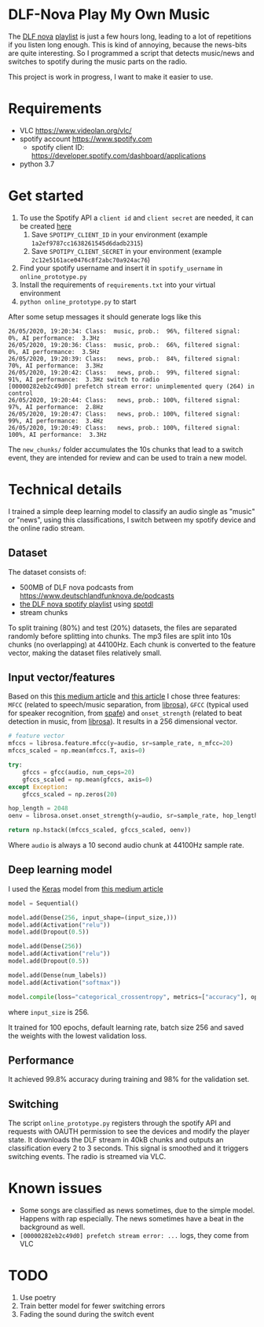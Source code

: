# DLF-Nova Play My Own Music
The [DLF nova](https://www.deutschlandfunknova.de/) [playlist](https://open.spotify.com/playlist/5qE59dOhR3JtRE8YThsjkO) is just a few hours long, leading to a lot of repetitions if you listen long enough. This is kind of annoying, because the news-bits are quite interesting.
So I programmed a script that detects music/news and switches to spotify during the music parts on the radio.

This project is work in progress, I want to make it easier to use.

# Requirements
- VLC https://www.videolan.org/vlc/
- spotify account https://www.spotify.com
    - spotify client ID: https://developer.spotify.com/dashboard/applications
- python 3.7

# Get started
1. To use the Spotify API a `client id` and `client secret` are needed, it can be created [here](https://developer.spotify.com/dashboard/applications)
    1. Save `SPOTIPY_CLIENT_ID` in your environment (example `1a2ef9787cc1638261545d6dadb2315`)
    2. Save `SPOTIPY_CLIENT_SECRET` in your environment (example `2c12e5161ace0476c8f2abc70a924ac76`)
2. Find your spotify username and insert it in `spotify_username` in `online_prototype.py`
3. Install the requirements of `requirements.txt` into your virtual environment
4. `python online_prototype.py` to start

After some setup messages it should generate logs like this

```
26/05/2020, 19:20:34: Class:  music, prob.:  96%, filtered signal:   0%, AI performance:  3.3Hz
26/05/2020, 19:20:36: Class:  music, prob.:  66%, filtered signal:   0%, AI performance:  3.5Hz
26/05/2020, 19:20:39: Class:   news, prob.:  84%, filtered signal:  70%, AI performance:  3.3Hz
26/05/2020, 19:20:42: Class:   news, prob.:  99%, filtered signal:  91%, AI performance:  3.3Hz switch to radio
[00000282eb2c49d0] prefetch stream error: unimplemented query (264) in control
26/05/2020, 19:20:44: Class:   news, prob.: 100%, filtered signal:  97%, AI performance:  2.8Hz
26/05/2020, 19:20:47: Class:   news, prob.: 100%, filtered signal:  99%, AI performance:  3.4Hz
26/05/2020, 19:20:49: Class:   news, prob.: 100%, filtered signal:  100%, AI performance:  3.3Hz
```

The `new_chunks/` folder accumulates the 10s chunks that lead to a switch event, they are intended for review and can be used to train a new model.

# Technical details
I trained a simple deep learning model to classify an audio single as "music" or "news", using this classifications, I switch between my spotify device and the online radio stream.

## Dataset
The dataset consists of:
- 500MB of DLF nova podcasts from https://www.deutschlandfunknova.de/podcasts
- [the DLF nova spotify playlist](https://open.spotify.com/playlist/5qE59dOhR3JtRE8YThsjkO) using [spotdl](https://pypi.org/project/spotdl/)
- stream chunks

To split training (80%) and test (20%) datasets, the files are separated randomly before splitting into chunks.
The mp3 files are split into 10s chunks (no overlapping) at 44100Hz.
Each chunk is converted to the feature vector, making the dataset files relatively small.

## Input vector/features
Based on this [this medium article](https://medium.com/@mikesmales/sound-classification-using-deep-learning-8bc2aa1990b7) and [this article](https://opensource.com/article/19/9/audio-processing-machine-learning-python) I chose three features: `MFCC` (related to speech/music separation, from [librosa](https://pypi.org/project/librosa/)), `GFCC` (typical used for speaker recognition, from [spafe](https://pypi.org/project/spafe/)) and `onset_strength` (related to beat detection in music, from [librosa](https://pypi.org/project/librosa/)). It results in a 256 dimensional vector.

```python
# feature vector
mfccs = librosa.feature.mfcc(y=audio, sr=sample_rate, n_mfcc=20)
mfccs_scaled = np.mean(mfccs.T, axis=0)

try:
    gfccs = gfcc(audio, num_ceps=20)
    gfccs_scaled = np.mean(gfccs, axis=0)
except Exception:
    gfccs_scaled = np.zeros(20)

hop_length = 2048
oenv = librosa.onset.onset_strength(y=audio, sr=sample_rate, hop_length=hop_length)

return np.hstack((mfccs_scaled, gfccs_scaled, oenv))
```

Where `audio` is always a 10 second audio chunk at 44100Hz sample rate.

## Deep learning model
I used the [Keras](https://pypi.org/project/Keras/) model from [this medium article](https://medium.com/@mikesmales/sound-classification-using-deep-learning-8bc2aa1990b7)

```python
model = Sequential()

model.add(Dense(256, input_shape=(input_size,)))
model.add(Activation("relu"))
model.add(Dropout(0.5))

model.add(Dense(256))
model.add(Activation("relu"))
model.add(Dropout(0.5))

model.add(Dense(num_labels))
model.add(Activation("softmax"))

model.compile(loss="categorical_crossentropy", metrics=["accuracy"], optimizer="adam")
```

where `input_size` is 256.

It trained for 100 epochs, default learning rate, batch size 256 and saved the weights with the lowest validation loss.

## Performance
It achieved 99.8% accuracy during training and 98% for the validation set.

## Switching
The script `online_prototype.py` registers through the spotify API and requests with OAUTH permission to see the devices and modify the player state. It downloads the DLF stream in 40kB chunks and outputs an classification every 2 to 3 seconds. This signal is smoothed and it triggers switching events. The radio is streamed via VLC.

# Known issues
- Some songs are classified as news sometimes, due to the simple model. Happens with rap especially. The news sometimes have a beat in the background as well.
- `[00000282eb2c49d0] prefetch stream error: ...` logs, they come from VLC

# TODO
1. Use poetry
2. Train better model for fewer switching errors
3. Fading the sound during the switch event
